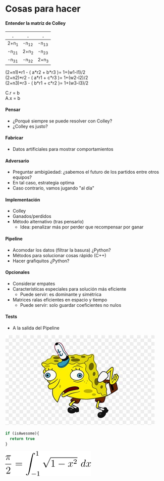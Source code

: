 # Cosas para hacer

#### Entender la matríz de Colley

.|.|.
-|-|-
2+n<sub>1</sub>|-n<sub>12</sub>|-n<sub>13</sub>
-n<sub>21</sub>|2+n<sub>2</sub>|-n<sub>23</sub>
-n<sub>31</sub>|-n<sub>32</sub>|2+n<sub>3</sub>


(2+n1)\*r1 - ( a\*r2  +  b\*r3  )=   1+(w1-l1)/2 \
(2+n2)\*r2 - ( a\*r1  +  c\*r3  )=   1+(w2-l2)/2 \
(2+n3)\*r3 - ( b\*r1  +  c\*r2  )=   1+(w3-l3)/2   

C.r = b \
A.x = b


#### Pensar
* ¿Porqué siempre se puede resolver con Colley?
* ¿Colley es justo?

#### Fabricar
* Datos artificiales para mostrar comportamientos


#### Adversario
* Preguntar ambigüedad: ¿sabemos el futuro de los partidos entre otros equipos?
* En tal caso, estrategia optima
* Caso contrario, vamos jugando "al día"

#### Implementación
* Colley
* Ganados/perdidos
* Método alternativo (tras pensarlo)
  * Idea: penalizar más por perder que recompensar por ganar

#### Pipeline
* Acomodar los datos (filtrar la basura) ¿Python?
* Métodos para solucionar cosas rápido (C++)
* Hacer grafiquitos ¿Python?


#### Opcionales
* Considerar empates
* Características especiales para solución más eficiente
  * Puede servir: es dominante y simétrica
* Matrices ralas eficientes en espacio y tiempo
  * Puede servir: solo guardar coeficientes no nulos

#### Tests
* A la salida del Pipeline


![LaTeX](/img/latex.jpeg)


```javascript
if (isAwesome){
  return true
}
```

![Cuentita](/img/equation.svg)

